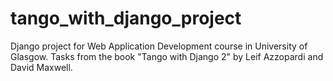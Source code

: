# tango_with_django_project

Django project for Web Application Development course in University of Glasgow.
Tasks from the book "Tango with Django 2" by Leif Azzopardi and David Maxwell.
